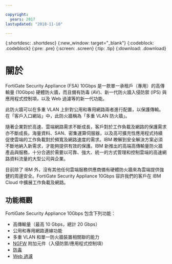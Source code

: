 ```yaml
---

copyright:
  years: 2017
lastupdated: "2018-11-10"

---
```


{:shortdesc: .shortdesc}
{:new_window: target="_blank"}
{:codeblock: .codeblock}
{:pre: .pre}
{:screen: .screen}
{:tip: .tip}
{:download: .download}

# 關於
FortiGate Security Appliance (FSA) 10Gbps 是一款單一承租戶（專用）的高傳輸量 (10Gbps) 硬體防火牆，而且備有防毒 (AV)、新一代防火牆入侵防禦 (IPS) 與應用程式控制項，以及 Web 過濾等的新一代功能。

此防火牆可以在多重 VLAN 上針對公用和專用網路兩者進行配置，以保護傳輸。在「客戶入口網站」中，此防火牆稱為「多重 VLAN 防火牆」。

隨著企業對於高速、雲端網路需求不斷成長，客戶對於工作負載及網路的保護需求亦不斷成長。海量資料、SAN、密集運算伺服器，以及高可擴充性應用程式持續促使雲端的工作負載對於頻寬及網路速度的需求。IBM 瞭解到安全解決方案必須不斷地納入新需求，才能夠提供有效的保護。IBM 新推出的高端高傳輸量防火牆產品與服務，十分合適於需要以可靠、強大、統一的方式管理和控制雲端的高速網路資料流量的大型公司與企業。

目前除了 IBM 外，沒有其他任何雲端服務供應商備有硬體防火牆來為雲端提供強健的周邊安全。FortiGate Security Appliance 10Gbps 容許我們的客戶在 IBM Cloud 中擴展工作負載及網路。

## 功能概觀

FortiGate Security Appliance 10Gbps 包含下列功能：

* 高傳輸量（最高 10 Gbps，總計 20 Gbps）
* 公用和專用網路連線功能
* 多重 VLAN 和單一防火牆裝置相關聯的能力
* [NGFW](fortiguard-addons.html) 附加元件（入侵防禦/應用程式控制項）
* [防毒](fortiguard-addons.html)
* [Web 過濾](fortiguard-addons.html)
